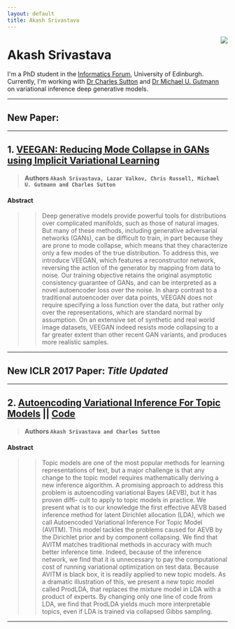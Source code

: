 ```yaml
---
layout: default
title: Akash Srivastava
---
```


<!-- <div class="blurb">
	<h1>Akash Srivastava</h1>
	<p>![profile](/profile.jpg) I'm a PhD student in the <a href="http://www.ed.ac.uk/informatics/about/location/forum">Informatics Forum </a>, 
		University of Edinburgh.</p>
	<p>I'm currently working with <a href="http://homepages.inf.ed.ac.uk/csutton/">Dr Charles Sutton</a> 
		on <a href="https://www.cs.princeton.edu/courses/archive/fall11/cos597C/lectures/variational-inference-i.pdf"> ![profile](/profile.jpg)  <img style="float: left;" src="/profile.jpg">
		variational inference</a> and <br>interactive machine learning primarily for unsupervised models. </p>
</div><!-- /.blurb --> 

<img style="float: right;" src="/profile.jpg">

#   Akash Srivastava

I'm a PhD student in the [Informatics Forum](http://www.ed.ac.uk/informatics/about/location/forum), University of Edinburgh. Currently, I'm working with [Dr Charles Sutton](http://homepages.inf.ed.ac.uk/csutton/) and [Dr Michael U. Gutmann](https://sites.google.com/site/michaelgutmann/) on variational inference deep generative models.

---

## New Paper:

---

## 1. [VEEGAN: Reducing Mode Collapse in GANs using Implicit Variational Learning](https://akashgit.github.io/VEEGAN/)

> #### Authors `Akash Srivastava, Lazar Valkov, Chris Russell, Michael U. Gutmann and Charles Sutton`

#### Abstract

>> Deep generative models provide powerful tools for distributions over complicated
manifolds, such as those of natural images. But many of these methods, including
generative adversarial networks (GANs), can be difficult to train, in part because
they are prone to mode collapse, which means that they characterize only a few
modes of the true distribution. To address this, we introduce VEEGAN, which
features a reconstructor network, reversing the action of the generator by mapping
from data to noise. Our training objective retains the original asymptotic consistency
guarantee of GANs, and can be interpreted as a novel autoencoder loss over
the noise. In sharp contrast to a traditional autoencoder over data points, VEEGAN
does not require specifying a loss function over the data, but rather only over the
representations, which are standard normal by assumption. On an extensive set of
synthetic and real world image datasets, VEEGAN indeed resists mode collapsing
to a far greater extent than other recent GAN variants, and produces more realistic
samples.

---

## New ICLR 2017 Paper: *Title Updated*

---

## 2. [Autoencoding Variational Inference For Topic Models](http://openreview.net/forum?id=BybtVK9lg) || [Code](https://akashgit.github.io/autoencoding_vi_for_topic_models/)

> #### Authors `Akash Srivastava and Charles Sutton`

#### Abstract

>> Topic models are one of the most popular methods for learning representations of
text, but a major challenge is that any change to the topic model requires mathematically
deriving a new inference algorithm. A promising approach to address
this problem is autoencoding variational Bayes (AEVB), but it has proven diffi-
cult to apply to topic models in practice. We present what is to our knowledge the
first effective AEVB based inference method for latent Dirichlet allocation (LDA),
which we call Autoencoded Variational Inference For Topic Model (AVITM). This
model tackles the problems caused for AEVB by the Dirichlet prior and by component
collapsing. We find that AVITM matches traditional methods in accuracy
with much better inference time. Indeed, because of the inference network, we
find that it is unnecessary to pay the computational cost of running variational
optimization on test data. Because AVITM is black box, it is readily applied
to new topic models. As a dramatic illustration of this, we present a new topic
model called ProdLDA, that replaces the mixture model in LDA with a product
of experts. By changing only one line of code from LDA, we find that ProdLDA
yields much more interpretable topics, even if LDA is trained via collapsed Gibbs
sampling.

---



